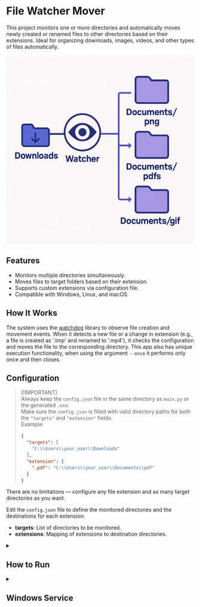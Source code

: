 # File Watcher Mover

This project monitors one or more directories and automatically moves newly created or renamed files to other directories based on their extensions. Ideal for organizing downloads, images, videos, and other types of files automatically.

![Application Flow example](./assets/app-flow-example.png)

## Features

- Monitors multiple directories simultaneously.
- Moves files to target folders based on their extension.
- Supports custom extensions via configuration file.
- Compatible with Windows, Linux, and macOS.

## How It Works

The system uses the [watchdog](https://pypi.org/project/watchdog/) library to observe file creation and movement events. When it detects a new file or a change in extension (e.g., a file is created as '.tmp' and renamed to '.mp4'), it checks the configuration and moves the file to the corresponding directory. This app also has unique execution functionality, when using the argument `--once` it performs only once and then closes.


## Configuration
> [!IMPORTANT]\
> Always keep the `config.json` file in the same directory as `main.py` or the generated `.exe`.  
> Make sure the `config.json` is filled with valid directory paths for both the `"targets"` and `"extension"` fields.  
> Example:
> ```json
> {
>   "targets": [
>     "C:\\Users\\your_user\\Downloads"
>   ],
>   "extension": {
>     ".pdf": "C:\\Users\\your_user\\Documents\\pdf"
>   }
> }
> ```

There are no limitations — configure any file extension and as many target directories as you want.

Edit the `config.json` file to define the monitored directories and the destinations for each extension:



- **targets**: List of directories to be monitored.
- **extensions**: Mapping of extensions to destination directories.

<details>
  <summary><h2>How to Run</h2></summary>

<details>
  <summary><h4>Executable</h4></summary>

  Go to the [releases page](https://github.com/mtpontes/file-watcher-mover/releases), download the `file-watcher-mover.zip`, extract the zip file to the final directory where you want to keep the application, and run the executable.

</details>

<details>
  <summary><h4>Script</h4></summary>

#### Installation
1. **Clone the repository:**
   ```sh
   git clone https://github.com/mtpontes/file-watcher-mover.git
   cd file-mover
   ```

2. **Create and activate a virtual environment (optional but recommended):**
   ```sh
   python -m venv venv
   venv\Scripts\activate   # On Windows
   source venv/bin/activate  # On Linux/macOS
   ```

3. **Install the dependencies:**
   ```sh
   pip install -r requirements.txt
   ```

4. **Run:**
```sh
python main.py
```
The program will stay running, monitoring the defined directories. To stop it, press `Ctrl+C`.
</details>

</details>

<details>
  <summary><h2>Windows Service</h2></summary>

This is the approach I recommend the most, I created this app precisely with the intention of using it as a Windows service.

<!-- ### Build
#### Prerequisites
- Pyinstaller

```sh
pyinstaller --onefile main.py
``` -->

<!-- **Build together with the configuration file:**
```sh
pyinstaller --onefile --add-data "config.json;." main.py
``` -->

### Prerequisites
- NSSM CLI
- The executable of this application, available in the [releases page](https://github.com/mtpontes/file-watcher-mover/releases)



### Turning into a Windows service
> **WARNING**\
> **For this step it is necessary to execute the terminal as administrator.**

> **Before starting this process, download the `file-watcher-mover-win64.zip` file from the releases, unzip the contents and place both the `.exe` and `config.json` files together in a final directory where you want to keep the program. Only then proceed with the installation of the service.**

```sh
nssm install <service_name> "C:\example\absolute\path\file-watcher-mover.exe"
```

#### Start service
You can either use an NSSM command, or do this manually via the native Windows CLI or via the Services interface.

Examples:
```sh
# Native
net start <service_name>
```

```sh
nssm start <service_name>
```

The `.exe` is linked to the service; to manage it, you need to stop and remove the service.

#### Stop service
To stop the service from running, use one of the commands below. This will stop the program, but it does not remove it from the system — it can be started again at any time.

Examples:
```sh
# Native
net stop <service_name>
```
```sh
nssm stop <service_name>
```

#### Remove service
To completely remove the Windows service, use the command below. After executing this command, the service will no longer exist on the system and will no longer be able to be started until it is reinstalled.

```sh
nssm remove <service_name>
```


### Resource allocation
The process consumes only 1.5MB of RAM, CPU consumption is also irrelevant, while no event is triggered, the CPU remains at 0% usage, when an event is triggered it does not even reach 1% (Ryzen 7 5800X) usage, in addition to the processing occurring fast enough that you don't even notice it happened.
![Windows Task Manager process print](./assets/process.png)

> **NOTE**  
> For more information about NSSM commands, please refer to the official documentation.
</details>

